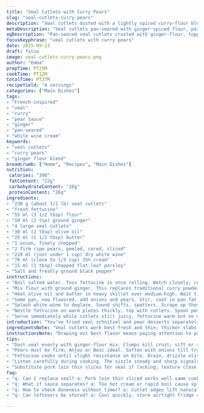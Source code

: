 ```yaml
---
title: "Veal Cutlets with Curry Pears"
slug: "veal-cutlets-curry-pears"
description: "Veal cutlets dusted with a lightly spiced curry-flour blend, pan-seared till golden and juicy. Paired with softly sautéed firm pears and onions reduced in white wine, finished with rich cream and fresh parsley. Served over al dente fettucine tossed in olive oil, this dish balances savory and sweet with gentle spice. Swap veal for pork if needed, and adjust cream for lighter options. Timing guided by sizzle, smell, and color rather than clock. Incorporates a twist of ginger replacing traditional curry powder, adding warmth and zest."
metaDescription: "Veal cutlets pan-seared with ginger-spiced flour, paired with sautéed pears and onions in white wine cream. A French-inspired dish balancing savory and sweet notes."
ogDescription: "Pan-seared veal cutlets crusted with ginger-flour, topped with pear-onion cream sauce. Savory meets sweet, firm pears keep shape, rich but light cream finish."
focusKeyphrase: "veal cutlets with curry pears"
date: 2025-09-23
draft: false
image: veal-cutlets-curry-pears.png
author: "Emma"
prepTime: PT25M
cookTime: PT12M
totalTime: PT37M
recipeYield: "4 servings"
categories: ["Main Dishes"]
tags:
- "French-inspired"
- "veal"
- "curry"
- "pear Sauce"
- "ginger"
- "pan-seared"
- "white wine cream"
keywords:
- "veal cutlets"
- "curry pears"
- "ginger flour blend"
breadcrumb: ["Home", "Recipes", "Main Dishes"]
nutrition: 
 calories: "390"
 fatContent: "22g"
 carbohydrateContent: "26g"
 proteinContent: "26g"
ingredients:
- "230 g (about 1/2 lb) veal cutlets"
- "fresh fettucine"
- "55 ml (3 1/2 tbsp) flour"
- "10 ml (2 tsp) ground ginger"
- "4 large veal cutlets"
- "30 ml (2 tbsp) olive oil"
- "25 ml (1 1/2 tbsp) butter"
- "1 onion, finely chopped"
- "2 firm ripe pears, peeled, cored, sliced"
- "220 ml (just under 1 cup) dry white wine"
- "70 ml (close to 1/3 cup) 35% cream"
- "15 ml (1 tbsp) chopped flat-leaf parsley"
- "Salt and freshly ground black pepper"
instructions:
- "Boil salted water. Toss fettucine in once rolling. Watch closely; cook till body resists slight bite — al dente. Drain, drizzle olive oil lightly to separate strands. Set aside warm but not hot."
- "Mix flour with ground ginger. This replaces traditional curry powder with fresher spice notes. Season cutlets with salt, pepper. Dredge evenly in the ginger-flour blend. Clumps wreck crust; sift or shake off excess."
- "Heat olive oil and butter in heavy skillet over medium-high. Wait till butter foams then sinks, oil just shimmering. Lay in cutlets two at a time - don’t crowd the pan or moisture clogs sear. Listen – a steady sizzle means proper temp. One minute each side till golden; edges will lift cleanly. Cutlets still tender, juices clear. Salt and pepper while hot. Transfer to warm plate, keep loosely tented."
- "Same pan, now flavored, add onions and pears. Stir, coat in pan fat. Pears soften but keep shape; onions translucent, edges just turning golden. Add a touch more butter if dry — pears absorb fat quickly. Salt, pepper to season."
- "Splash white wine to deglaze. Sound shifts, spatters. Scrape up those deep browned bits — flavor gold here. Bring to boil, reduce until roughly half volume. Watch for syrupy gloss forming on pan bottom. Pour in cream, simmer gently. Sauce thickens slowly; you want spoon to coat but still flow. Taste, adjust salt and pepper."
- "Nestle fettucine on warm plates thickly, top with cutlets. Spoon pear-onion sauce generously over. Sprinkle fresh parsley for bright end-note and visual lift. Finish with cracked black pepper over all."
- "Serve immediately while cutlets still juicy, fettucine warm but no mush."
introduction: "You’ve tried veal schnitzel and pear desserts separately but here they collide under curry’s mild heat. Not your heavy-handed curry, more of a whisper that nudges fruit and flesh. I ditched traditional curry powder years ago after drying out cutlets; ginger’s punch brings freshness, less bitterness. Fat from butter and olive oil create crunch on veal, juicy bite beneath. Pears here aren’t stew-soft but tender enough to melt into wine cream reduction– a balance I insist on to avoid mush. Cooking times aren’t sacred; watch soup-like sizzle, shiny meat surfaces, and when cream clings to the pan rim. That’s the ceremony that counts."
ingredientsNote: "Veal cutlets work best fresh and thin; thicker slabs demand longer cooking that dries meat out. Substitute pork loin thinly sliced if veal is scarce - similar texture and flavor balance. Flour must be sifted or well mixed with spice to avoid lumps that stick and burn. Replacing curry powder with ground ginger shifts flavor from earthy to bright; fresh ginger is great too but grated directly into cream at end for punch. Olive oil and butter in tandem stabilizes cooking fat temperature and adds depth in sauce. Pear variety matters — Anjou or Bosc hold up well without turning to mush, but any firm ripe pear is fair game. White wine choice should be dry to lift sweetness without muddling richness. Parsley chopped fresh—not dried—adds vital fresh green notes and color contrast."
instructionsNote: "Drawing out best flavor means paying attention to pan sounds and texture cues over timers. Fettucine must glide with bite; floppy strands indicate under/over cooking - fry briefly in olive oil to separate if needed but avoid overheating. Flour-spiced dusting ensures crust formation—don’t drown cutlets or pan will steam instead of fry. The fat shimmer check before searing avoids soggy meat surfaces. One minute each side cooks thin cutlets perfectly; look for edges pulling away naturally before flipping. Pear sauté signals through softening with slight caramel color, not mushiness. Deglazing wine pan means scraping all the sticky bits lest they burn – this is flavor base. Reduction intensity judged visually — halving volume till mixture thickens and clings, releasing aroma bursts at boil. Cream incorporation must be gentle heat, slow simmer, not boil full vigor or it splits. Final seasoning tweak after cream goes in lets you balance acid and sweetness dynamically. Presentation benefits from serving immediately when textures contrast and colors are vivid. Ensure parsley is added last for brightness, never cooked fully down. Pepper freshly cracked tops the dish for gentle sharpness zip."
tips:
- "Dust veal evenly with ginger-flour mix. Clumps kill crust; sift or shake off carefully before pan. Moisture ruins sear. Butter and olive oil heat slowly; wait for butter foam then it sinks, oil shimmers — perfect heat check. Flip cutlets only when edges lift clean; one minute each side usually works thin cuts. Overcrowding traps steam, no crispiness."
- "Pears must be firm; Anjou or Bosc ideal. Soften with onions till translucent but keep shape. Watch edges for faint gold; too long means mush. Pears soak fat fast—add butter cautiously during sauté. Salt early then adjust after cream adds balance. White wine dry, not sweet, avoids muddling sauce flavor; deglaze by scraping browned bits aggressively for depth."
- "Fettucine cooks until slight resistance on bite. Drain, drizzle olive oil to separate strands, keep warm but never hot. Overcooked pasta clumps badly even in oil. Sauce coating better with pasta slightly underdone. Cream added slowly to reduce splitting risk; simmer low, no rolling boil. Taste and tweak seasoning after cream to catch late acidity and sweetness shifts."
- "Listen carefully during cooking. The sizzle steady and sharp signals pan temps right for searing. Butter foam then sink is heat marker. Wine reduction ready when syrupy gloss appears, volume halved; smells intensify. Texture cues in sauce critical — too thin runny, too thick sticky. Pear softness judged by shape retention; key to avoid fruit turning to mush in this dish."
- "Substitute pork loin thin slices for veal if lacking; texture close enough, cooks similarly fast. Flour mix key avoid lumps; raw flour taste shows if undercooked. Ginger swaps usual curry powder here — lighter punch, less bitterness. Fresh ginger grated into cream at end boosts aroma without overpowering. Parsley always chopped fresh added last for color contrast and brightness; no dried herbs."
faq:
- "q: Can I replace veal? a: Pork loin thin sliced works well same cooking time. Different flavor but similar texture. Slightly milder than veal. Timing same mostly. Could try chicken but dries easy, need more care."
- "q: What if sauce separates? a: Too hot cream or rapid boil cause split. Lower heat, slow simmer only. Stir gently. Add cream slowly. Sometimes add small cold butter piece to smooth. Avoid full boil after cream."
- "q: How to check doneness without timer? a: Cutlet edges lift naturally when sear done. Juices clear not pink inside. Listen for steady sizzle no spitting. Pears soft but intact. Sauce thick enough to coat spoon but flow. Use senses not clocks."
- "q: Can leftovers be stored? a: Cool quickly, store airtight fridge up to 2 days. Reheat gently to avoid drying veal or splitting sauce. Reheat pasta separate with splash olive oil or butter. Sauce can be reheated slowly on low, stirring. Freeze not ideal for cream sauce but possible short term."

---
```


